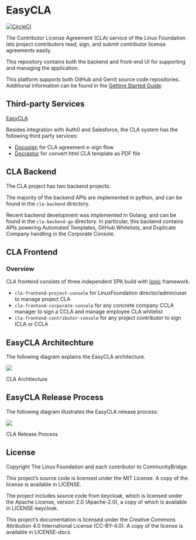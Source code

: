 # EasyCLA

​[​![CircleCI](https://circleci.com/gh/communitybridge/easycla.svg?style=svg)​](https://circleci.com/gh/communitybridge/easycla)​

The Contributor License Agreement \(CLA\) service of the Linux Foundation lets project contributors read, sign, and submit contributor license agreements easily.

This repository contains both the backend and front-end UI for supporting and managing the application.

This platform supports both GitHub and Gerrit source code repositories. Additional information can be found in the [Getting Started Guide](getting-started/).

## Third-party Services <a id="third-party-services"></a>

​[EasyCLA​](./#easycla-architechture)

Besides integration with Auth0 and Salesforce, the CLA system has the following third party services:

* ​[Docusign](https://www.docusign.com/) for CLA agreement e-sign flow
* ​[Docraptor](https://docraptor.com/) for convert html CLA template as PDF file

## CLA Backend <a id="cla-backend"></a>

The CLA project has two backend projects.

The majority of the backend APIs are implemented in python, and can be found in the `cla-backend` directory.

Recent backend development was implemented in Golang, and can be found in the `cla-backend-go` directory. In particular, this backend contains APIs powering Automated Templates, GitHub Whitelists, and Duplicate Company handling in the Corporate Console.

## CLA Frontend <a id="cla-frontend"></a>

### Overview <a id="overview"></a>

CLA frontend consists of three independent SPA build with [Ionic](https://ionicframework.com/) framework.

* `cla-frontend-project-console` for LinuxFoundation director/admin/user to manage project CLA
* `cla-frontend-corporate-console` for any concrete company CCLA manager to sign a CCLA and manage employee CLA whitelist
* `cla-frontend-contributor-console` for any project contributor to sign ICLA or CCLA

## EasyCLA Architechture <a id="easycla-architechture"></a>

The following diagram explains the EasyCLA architecture.

![](https://gblobscdn.gitbook.com/assets%2F-LuWIT3NfRhMt-F50U5n%2F-LvFm-YulOshzgA1Kfzg%2F-LvFmqFxsKkGTll9a7b1%2Farchitecture-overview.png?alt=media&token=8b3df13f-a0f2-4870-9e8a-da248874c538)

CLA Architecture

## EasyCLA Release Process <a id="easycla-release-process"></a>

The following diagram illustrates the EasyCLA release process:

![](https://gblobscdn.gitbook.com/assets%2F-LuWIT3NfRhMt-F50U5n%2F-LyilN4iKk2l6ah1BcZW%2F-LyZsXEP-98DeNAhNcRt%2Feasycla_software_development_and_release_process.png?generation=1579185181857214&alt=media)

CLA Release Process

## License <a id="license"></a>

Copyright The Linux Foundation and each contributor to CommunityBridge.

This project’s source code is licensed under the MIT License. A copy of the license is available in LICENSE.

The project includes source code from keycloak, which is licensed under the Apache License, version 2.0 \(Apache-2.0\), a copy of which is available in LICENSE-keycloak.

This project’s documentation is licensed under the Creative Commons Attribution 4.0 International License \(CC-BY-4.0\). A copy of the license is available in LICENSE-docs.

